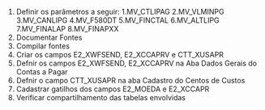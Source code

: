 1. Definir os parâmetros a seguir:
   1.MV_CTLIPAG
   2.MV_VLMINPG
   3.MV_CANLIPG
   4.MV_F580DT
   5.MV_FINCTAL
   6.MV_ALTLIPG
   7.MV_FINALAP
   8.MV_FINAPXX
2. Documentar Fontes
3. Compilar fontes
4. Criar os campos E2_XWFSEND, E2_XCCAPRV e CTT_XUSAPR
5. Defnir os campos E2_XWFSEND, E2_XCCAPRV na Aba Dados Gerais do Contas a Pagar
6. Defnir o campo CTT_XUSAPR na aba Cadastro do Centos de Custos
7. Cadastrar gatilhos dos campos E2_MOEDA e E2_XCCAPR
8. Verificar compartilhamento das tabelas envolvidas
